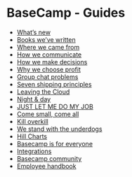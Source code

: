 BaseCamp - Guides
========

 - [What’s new](https://basecamp.com/new) 
 - [Books we’ve written](https://basecamp.com/books) 
 - [Where we came from](https://basecamp.com/about) 
 - [How we communicate](https://basecamp.com/guides/how-we-communicate) 
 - [How we make decisions](https://basecamp.com/guides/how-we-make-decisions) 
 - [Why we choose profit](https://basecamp.com/guides/why-we-choose-profit) 
 - [Group chat problems](https://basecamp.com/guides/group-chat-problems) 
 - [Seven shipping principles](https://basecamp.com/guides/seven-shipping-principles) 
 - [Leaving the Cloud](https://basecamp.com/cloud-exit) 
 - [Night & day](https://basecamp.com/before-and-after) 
 - [JUST LET ME DO MY JOB](https://basecamp.com/justletmedomyjob) 
 - [Come small, come all](https://basecamp.com/small) 
 - [Kill overkill](https://basecamp.com/overkill) 
 - [We stand with the underdogs](https://basecamp.com/underdogs) 
 - [Hill Charts](https://basecamp.com/hill-charts) 
 - [Basecamp is for everyone](https://basecamp.com/accessibility) 
 - [Integrations](https://basecamp.com/integrations) 
 - [Basecamp community](https://basecamp.com/community) 
 - [Employee handbook](https://basecamp.com/handbook)
